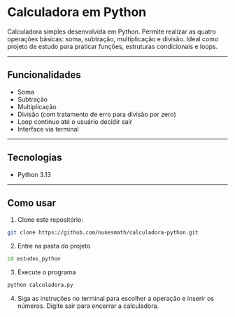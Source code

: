# Calculadora em Python

Calculadora simples desenvolvida em Python. Permite realizar as quatro operações básicas: soma, subtração, multiplicação e divisão. Ideal como projeto de estudo para praticar funções, estruturas condicionais e loops.

---

## Funcionalidades

- Soma
- Subtração
- Multiplicação
- Divisão (com tratamento de erro para divisão por zero)
- Loop contínuo até o usuário decidir sair
- Interface via terminal

---

## Tecnologias

- Python 3.13

---

## Como usar

1. Clone este repositório:

```bash
git clone https://github.com/nunesmath/calculadora-python.git
```

2. Entre na pasta do projeto

```bash
cd estudos_python
```

3. Execute o programa

```bash
python calculadora.py
```

4. Siga as instruções no terminal para escolher a operação e inserir os números. Digite sair para encerrar a calculadora.